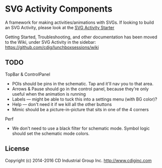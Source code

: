 # SVG Activity Components
A framework for making activities/animations with SVGs. If looking to build an SVG Activity, please look at the [SVG Activity Starter](https://github.com/cdig/svg-activity-starter)

Getting Started, Troubleshooting, and other documentation has been moved to the Wiki, under SVG Activity in the sidebar: https://github.com/cdig/lunchboxsessions/wiki


## TODO

TopBar & ControlPanel
* POIs should be pins in the schematic. Tap and it'll nav you to that area.
* Arrows & Pause should go in the control panel, because they're only useful when the animation is running
* Labels — might be able to tuck this into a settings menu (with BG color)?
* Help — don't need it if we kill all the other buttons
* Mimic should be a picture-in-picture that sits in one of the 4 corners

Perf
* We don't need to use a black filter for schematic mode. Symbol logic should set the schematic mode colors.




## License
Copyright (c) 2014-2016 CD Industrial Group Inc. http://www.cdiginc.com
